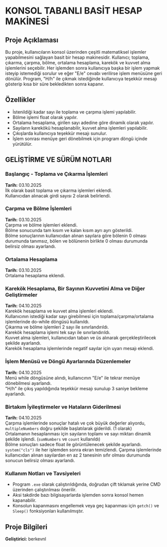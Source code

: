 # KONSOL TABANLI BASİT HESAP MAKİNESİ

## Proje Açıklaması
Bu proje, kullanıcıların konsol üzerinden çeşitli matematiksel işlemler yapabilmesini sağlayan basit bir hesap makinesidir. Kullanıcı; toplama, çıkarma, çarpma, bölme, ortalama hesaplama, karekök ve kuvvet alma işlemlerini seçebilir. Her işlemden sonra kullanıcıya başka bir işlem yapmak isteyip istemediği sorulur ve eğer "E/e" cevabı verilirse işlem menüsüne geri dönülür. Program, "H/h" ile çıkmak istediğinde kullanıcıya teşekkür mesajı gösterip kısa bir süre bekledikten sonra kapanır.

## Özellikler
- İstenildiği kadar sayı ile toplama ve çarpma işlemi yapılabilir.
- Bölme işlemi float olarak yapılır.
- Ortalama hesaplama, girilen sayı adedine göre dinamik olarak yapılır.
- Sayıların karekökü hesaplanabilir, kuvvet alma işlemleri yapılabilir.
- Çıkışlarda kullanıcıya teşekkür mesajı sunulur.
- İşlem sonrası menüye geri dönebilmek için program döngü içinde yürütülür.

## GELİŞTİRME VE SÜRÜM NOTLARI

### Başlangıç - Toplama ve Çıkarma İşlemleri
**Tarih:** 03.10.2025  
İlk olarak basit toplama ve çıkarma işlemleri eklendi.  
Kullanıcıdan alınacak girdi sayısı 2 olarak belirlendi.

### Çarpma ve Bölme İşlemleri
**Tarih:** 03.10.2025  
Çarpma ve bölme işlemleri eklendi.  
Bölme sonucunda tam kısım ve kalan kısım ayrı ayrı gösterildi.  
Bölme sonuçlarının kullanıcıdan alınan sayılara göre bölenin 0 olması durumunda tanımsız, bölen ve bölünenin birlikte 0 olması durumunda belirsiz olması ayarlandı.

### Ortalama Hesaplama
**Tarih:** 03.10.2025  
Ortalama hesaplama eklendi.

### Karekök Hesaplama, Bir Sayının Kuvvetini Alma ve Diğer Geliştirmeler
**Tarih:** 04.10.2025  
Karekök hesaplama ve kuvvet alma işlemleri eklendi.  
Kullanıcının istediği kadar sayı girebilmesi için toplama/çarpma/ortalama işlemlerinde do-while döngüsü kullanıldı.  
Çıkarma ve bölme işlemleri 2 sayı ile sınırlandırıldı.  
Karekök hesaplama işlemi tek sayı ile sınırlandırıldı.  
Kuvvet alma işlemleri, kullanıcıdan taban ve üs alınarak gerçekleştirilecek şekilde ayarlandı.  
Karekök hesaplama işlemlerinde negatif sayılar için uyarı mesajı eklendi.

### İşlem Menüsü ve Döngü Ayarlarında Düzenlemeler
**Tarih:** 04.10.2025  
Menü while döngüsüne alındı, kullanıcının "E/e" ile tekrar menüye dönebilmesi ayarlandı.  
"H/h" ile çıkış yapıldığında teşekkür mesajı sunulup 3 saniye bekleme ayarlandı.

### Birtakım İyileştirmeler ve Hataların Giderilmesi
**Tarih:** 04.10.2025  
Çarpma işlemlerinde sonuçlar hatalı ve çok büyük değerler alıyordu, `multipleNumbers` doğru şekilde başlatılarak giderildi. (1 olarak)  
Ortalamanın hesaplanması için sayıların toplamı ve sayı miktarı dinamik şekilde işlendi. (`sumNumbers` ve `count` kullanıldı)  
Bölme sonuçları sadece float ile görüntülenecek şekilde ayarlandı.  
`system("cls")` ile her işlemden sonra ekran temizlendi.
Çarpma işlemlerinde kullanıcıdan alınan sayılardan en az 2 tanesinin sıfır olması durumunda sonucun belirsiz olması ayarlandı.

### Kullanım Notları ve Tavsiyeleri
- Program `.exe` olarak çalıştırıldığında, doğrudan çift tıklamak yerine CMD üzerinden çalıştırılması önerilir.  
- Aksi takdirde bazı bilgisayarlarda işlemden sonra konsol hemen kapanabilir.  
- Konsolun kapanmasını engellemek veya geç kapanması için `getch()` ve `Sleep()` fonksiyonları kullanılmıştır.

## Proje Bilgileri
**Geliştirici:** berkevnl
